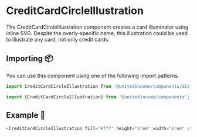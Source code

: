 # CreditCardCircleIllustration

The CreditCardCircleIllustration component creates a card illuminator using inline SVG. Despite the overly-specific name, this illustration could be used to illustrate any card, not only credit cards.

## Importing 📦

You can use this component using one of the following import patterns.

```javascript
import CreditCardCircleIllustration from '@unitedincome/components/dist/CreditCardCircleIllustration';
```

```javascript
import {CreditCardCircleIllustration} from '@unitedincome/components';
```

## Example 🚀

```javascript
<CreditCardCircleIllustration fill="#fff" height="2rem" width="2rem" />
```

